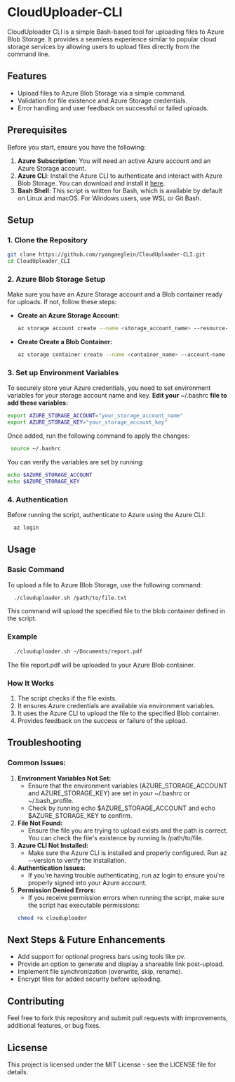 # CloudUploader-CLI 

CloudUploader CLI is a simple Bash-based tool for uploading files to Azure Blob Storage. It provides a seamless experience similar to popular cloud storage services by allowing users to upload files directly from the command line.

## Features
- Upload files to Azure Blob Storage via a simple command.
- Validation for file existence and Azure Storage credentials.
- Error handling and user feedback on successful or failed uploads.

## Prerequisites
Before you start, ensure you have the following:

1. **Azure Subscription**: You will need an active Azure account and an Azure Storage account.
2. **Azure CLI**: Install the Azure CLI to authenticate and interact with Azure Blob Storage. You can download and install it [here](https://docs.microsoft.com/en-us/cli/azure/install-azure-cli).
3. **Bash Shell**: This script is written for Bash, which is available by default on Linux and macOS. For Windows users, use WSL or Git Bash.

## Setup

### 1. **Clone the Repository**
```bash
git clone https://github.com/ryangoeglein/CloudUploader-CLI.git
cd CloudUploader_CLI
```
### 2. **Azure Blob Storage Setup**
Make sure you have an Azure Storage account and a Blob container ready for uploads. If not, follow these steps:
- **Create an Azure Storage Account:**
  ```bash
  az storage account create --name <storage_account_name> --resource-group <resource_group> --location <location> --sku Standard_LRS
  ```
- **Create Create a Blob Container:**
  ```bash
  az storage container create --name <container_name> --account-name <storage_account_name>
  ```
### 3. **Set up Environment Variables**
To securely store your Azure credentials, you need to set environment variables for your storage account name and key.
  **Edit your** ~/.bashrc **file to add these variables:**
  ```bash
  export AZURE_STORAGE_ACCOUNT="your_storage_account_name"
  export AZURE_STORAGE_KEY="your_storage_account_key"
  ```
Once added, run the following command to apply the changes:
```bash
 source ~/.bashrc
  ```
You can verify the variables are set by running:
```bash
echo $AZURE_STORAGE_ACCOUNT
echo $AZURE_STORAGE_KEY
  ```
### 4. **Authentication**
Before running the script, authenticate to Azure using the Azure CLI:
```bash
  az login
  ```

## Usage

### Basic Command
To upload a file to Azure Blob Storage, use the following command:
```bash
  ./clouduploader.sh /path/to/file.txt
  ```
This command will upload the specified file to the blob container defined in the script.
### Example
```bash
  ./clouduploader.sh ~/Documents/report.pdf
  ```
The file report.pdf will be uploaded to your Azure Blob container.

### How It Works
1. The script checks if the file exists.
2. It ensures Azure credentials are available via environment variables.
3. It uses the Azure CLI to upload the file to the specified Blob container.
4. Provides feedback on the success or failure of the upload.

## Troubleshooting
### Common Issues:
1. **Environment Variables Not Set:**
   - Ensure that the environment variables (AZURE_STORAGE_ACCOUNT and AZURE_STORAGE_KEY) are set in your ~/.bashrc or ~/.bash_profile.
   - Check by running echo $AZURE_STORAGE_ACCOUNT and echo $AZURE_STORAGE_KEY to confirm.
2. **File Not Found:**
   - Ensure the file you are trying to upload exists and the path is correct. You can check the file's existence by running ls /path/to/file.
3. **Azure CLI Not Installed:**
   - Make sure the Azure CLI is installed and properly configured. Run az --version to verify the installation.
4. **Authentication Issues:**
   - If you're having trouble authenticating, run az login to ensure you're properly signed into your Azure account.
5. **Permission Denied Errors:**
   - If you receive permission errors when running the script, make sure the script has executable permissions:
    ```bash
    chmod +x clouduploader
    ```
## Next Steps & Future Enhancements
- Add support for optional progress bars using tools like pv.
- Provide an option to generate and display a shareable link post-upload.
- Implement file synchronization (overwrite, skip, rename).
- Encrypt files for added security before uploading.

## Contributing
Feel free to fork this repository and submit pull requests with improvements, additional features, or bug fixes.

## Licsense
This project is licensed under the MIT License - see the LICENSE file for details.









